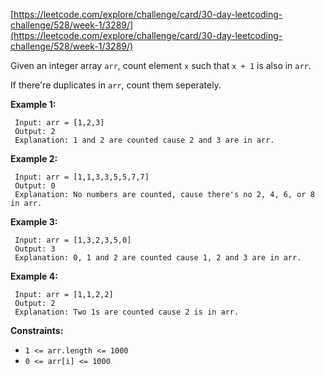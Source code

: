 [https://leetcode.com/explore/challenge/card/30-day-leetcoding-challenge/528/week-1/3289/](https://leetcode.com/explore/challenge/card/30-day-leetcoding-challenge/528/week-1/3289/)

Given an integer array `arr`, count element `x` such that `x + 1` is also in `arr`.

If there're duplicates in `arr`, count them seperately.

**Example 1:**
```
 Input: arr = [1,2,3]
 Output: 2
 Explanation: 1 and 2 are counted cause 2 and 3 are in arr.
```

**Example 2:**
```
 Input: arr = [1,1,3,3,5,5,7,7]
 Output: 0
 Explanation: No numbers are counted, cause there's no 2, 4, 6, or 8 in arr. 
```

**Example 3:**
```
 Input: arr = [1,3,2,3,5,0]
 Output: 3
 Explanation: 0, 1 and 2 are counted cause 1, 2 and 3 are in arr.
```

**Example 4:**
```
 Input: arr = [1,1,2,2]
 Output: 2
 Explanation: Two 1s are counted cause 2 is in arr.
```

**Constraints:**
- `1 <= arr.length <= 1000`
- `0 <= arr[i] <= 1000`